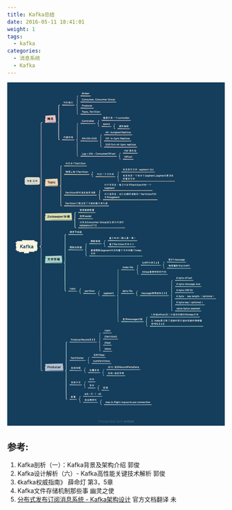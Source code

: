 ```yaml
---
title: Kafka总结
date: 2016-05-11 18:41:01
weight: 1
tags:
  - kafka
categories: 
  - 消息系统
  - Kafka   
---
```


<p></p>
<!-- more -->

![Kafka总结](./images/kafka.jpg)


## 参考:

1. Kafka剖析（一）：Kafka背景及架构介绍 郭俊
2. Kafka设计解析（六）- Kafka高性能关键技术解析 郭俊
3. 《kafka权威指南》 薛命灯 第3，5章
4. Kafka文件存储机制那些事 幽灵之使
5. [分布式发布订阅消息系统 - Kafka架构设计](https://www.oschina.net/translate/kafka-design?cmp&p=1)  官方文档翻译 未
